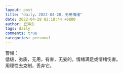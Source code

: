 ```yaml
---
layout: post
title: "daily，2022-04-28，无用情绪"
date: 2022-04-28 02:18:44 +0800
author: 丘海东 
tags: daily
comments: true
categories: personal
---
```

警惕：  
低级，劣质，无用，有害，无妄的，情绪满足或情绪伤害。  
用理性去克制，丢弃它。  

